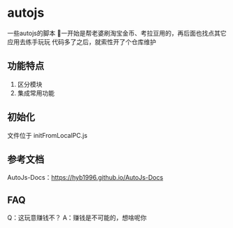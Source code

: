 # autojs
一些autojs的脚本
一开始是帮老婆刷淘宝金币、考拉豆用的，再后面也找点其它应用去练手玩玩
代码多了之后，就索性开了个仓库维护


## 功能特点
1. 区分模块
2. 集成常用功能


## 初始化
文件位于 initFromLocalPC.js


## 参考文档
AutoJs-Docs：https://hyb1996.github.io/AutoJs-Docs


## FAQ
Q：这玩意赚钱不？
A：赚钱是不可能的，想啥呢你
